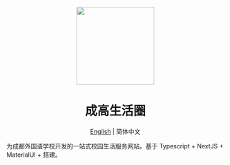 <p align="center">
  <a href="#">
    <img width="180" src="https://i.loli.net/2021/03/13/3NBGFWbsQ2TRz5I.png">
  </a>
</p>

<h1 align="center">成高生活圈</h1>

<div align="center">

[English](./README-en.md) | 简体中文

</div>

为成都外国语学校开发的一站式校园生活服务网站。基于 Typescript + NextJS + MaterialUI + 搭建。
